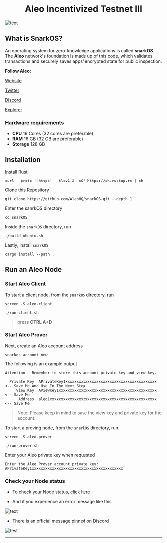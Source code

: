 <h1 align="center">Aleo Incentivized Testnet III</h1>

<p align"center">
<img alt="text" src="https://camo.githubusercontent.com/973307a6c53e7088805c6fabbde538c8242f5ce8bbd4b0937b176b4e6df87b69/68747470733a2f2f63646e2e616c656f2e6f72672f736e61726b6f732f62616e6e65722e706e67">
</a>
</p>

## What is SnarkOS?
An operating system for zero-knowledge applications is called **snarkOS**. The **Aleo** network's foundation is made up of this code, which validates transactions and securely saves apps' encrypted state for public inspection.

**Follow Aleo:**

[Website](https://aleo.org)

[Twitter](https://twitter.com/AleoHQ)

[Discord](https://discord.gg/AleoHQ)

[Explorer](https://www.aleo.network/)

### Hardware requirements
- **CPU** 16 Cores (32 cores are preferable)
- **RAM** 16 GB (32 GB are preferable)
- **Storage** 128 GB

## Installation

Install Rust
```
curl --proto '=https' --tlsv1.2 -sSf https://sh.rustup.rs | sh
```

Clone this Repository
```
git clone https://github.com/AleoHQ/snarkOS.git --depth 1
```
Enter the sanrkOS directory
```
cd snarkOS
```
Inside the `snarkOS` directory, run
```
./build_ubuntu.sh
```
Lastly, install `snarkOS`
```
cargo install --path .
```

## Run an Aleo Node

### Start Aleo Client

To start a client node, from the `snarkOS` directory, run
```
screen -S aleo-client
```
```
./run-client.sh
```
> press **CTRL A+D**

### Start Aleo Prover

Next, create an Aleo account address
```
snarkos account new
```
The following is an example output
```
Attention - Remember to store this account private key and view key.

  Private Key  APrivateKey1xxxxxxxxxxxxxxxxxxxxxxxxxxxxxxxxxxxxxxxxx  <-- Save Me And Use In The Next Step
     View Key  AViewKey1xxxxxxxxxxxxxxxxxxxxxxxxxxxxxxxxxxxxxxxxxxxx  <-- Save Me
      Address  aleo1xxxxxxxxxxxxxxxxxxxxxxxxxxxxxxxxxxxxxxxxxxxxxxxx  <-- Save Me
```
> Note: Please keep in mind to save the view key and private key for the account.

To start a proving node, from the `snarkOS` directory, run
```
screen -S aleo-prover
```
```
./run-prover.sh
```
Enter your Aleo private key when requested
```
Enter the Aleo Prover account private key:
APrivateKey1xxxxxxxxxxxxxxxxxxxxxxxxxxxxxxxxxxxxxxxxx
```

### Check your Node status

- To check your Node status, click [here](https://aleo.network)

- And if you experience an error message like this

<img alt="text" src="https://miro.medium.com/max/1100/1*BszP7kxypV9JkRgbn55KnQ.webp"></a>

- There is an official message pinned on Discord

<img alt="test" src="https://miro.medium.com/max/1100/1*m4K3unLnjcunp6KTggk6TA.webp"></a>

---
